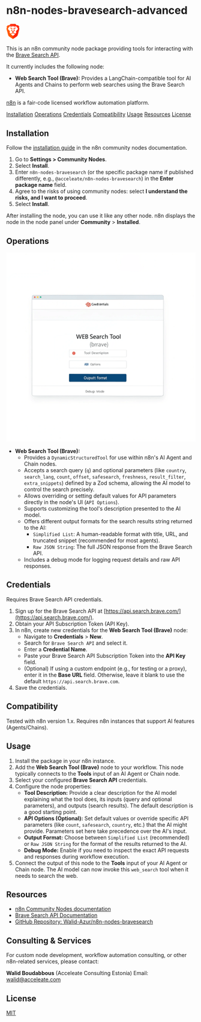 # n8n-nodes-bravesearch-advanced

<img src="./icons/braveSearch.png" alt="Brave Search N8N Tool Icon" width="36"/>

This is an n8n community node package providing tools for interacting with the [Brave Search API](https://api.search.brave.com/).

It currently includes the following node:

*   **Web Search Tool (Brave):** Provides a LangChain-compatible tool for AI Agents and Chains to perform web searches using the Brave Search API.

[n8n](https://n8n.io/) is a fair-code licensed workflow automation platform.

[Installation](#installation)
[Operations](#operations)
[Credentials](#credentials)
[Compatibility](#compatibility)
[Usage](#usage)
[Resources](#resources)
[License](#license)

## Installation

Follow the [installation guide](https://docs.n8n.io/integrations/community-nodes/installation/) in the n8n community nodes documentation.

1.  Go to **Settings > Community Nodes**.
2.  Select **Install**.
3.  Enter `n8n-nodes-bravesearch` (or the specific package name if published differently, e.g., `@acceleate/n8n-nodes-bravesearch`) in the **Enter package name** field.
4.  Agree to the risks of using community nodes: select **I understand the risks, and I want to proceed**.
5.  Select **Install**.

After installing the node, you can use it like any other node. n8n displays the node in the node panel under **Community** > **Installed**.

## Operations

![Brave Search N8N Tool Node UI](./images/brave-search-node-ui.png)

*   **Web Search Tool (Brave):**
    *   Provides a `DynamicStructuredTool` for use within n8n's AI Agent and Chain nodes.
    *   Accepts a search query (`q`) and optional parameters (like `country`, `search_lang`, `count`, `offset`, `safesearch`, `freshness`, `result_filter`, `extra_snippets`) defined by a Zod schema, allowing the AI model to control the search precisely.
    *   Allows overriding or setting default values for API parameters directly in the node's UI (`API Options`).
    *   Supports customizing the tool's description presented to the AI model.
    *   Offers different output formats for the search results string returned to the AI:
        *   `Simplified List`: A human-readable format with title, URL, and truncated snippet (recommended for most agents).
        *   `Raw JSON String`: The full JSON response from the Brave Search API.
    *   Includes a debug mode for logging request details and raw API responses.

## Credentials

Requires Brave Search API credentials.

1.  Sign up for the Brave Search API at [https://api.search.brave.com/](https://api.search.brave.com/).
2.  Obtain your API Subscription Token (API Key).
3.  In n8n, create new credentials for the **Web Search Tool (Brave)** node:
    *   Navigate to **Credentials** > **New**.
    *   Search for `Brave Search API` and select it.
    *   Enter a **Credential Name**.
    *   Paste your Brave Search API Subscription Token into the **API Key** field.
    *   (Optional) If using a custom endpoint (e.g., for testing or a proxy), enter it in the **Base URL** field. Otherwise, leave it blank to use the default `https://api.search.brave.com`.
4.  Save the credentials.

## Compatibility

Tested with n8n version 1.x. Requires n8n instances that support AI features (Agents/Chains).

## Usage

1.  Install the package in your n8n instance.
2.  Add the **Web Search Tool (Brave)** node to your workflow. This node typically connects to the **Tools** input of an AI Agent or Chain node.
3.  Select your configured **Brave Search API** credentials.
4.  Configure the node properties:
    *   **Tool Description:** Provide a clear description for the AI model explaining what the tool does, its inputs (query and optional parameters), and outputs (search results). The default description is a good starting point.
    *   **API Options (Optional):** Set default values or override specific API parameters (like `count`, `safesearch`, `country`, etc.) that the AI might provide. Parameters set here take precedence over the AI's input.
    *   **Output Format:** Choose between `Simplified List` (recommended) or `Raw JSON String` for the format of the results returned to the AI.
    *   **Debug Mode:** Enable if you need to inspect the exact API requests and responses during workflow execution.
5.  Connect the output of this node to the **Tools** input of your AI Agent or Chain node. The AI model can now invoke this `web_search` tool when it needs to search the web.

## Resources

*   [n8n Community Nodes documentation](https://docs.n8n.io/integrations/community-nodes/)
*   [Brave Search API Documentation](https://api-dashboard.search.brave.com/app/documentation/web-search/get-started)
*   [GitHub Repository: Walid-Azur/n8n-nodes-bravesearch](https://github.com/Walid-Azur/n8n-nodes-bravesearch)

## Consulting & Services

For custom node development, workflow automation consulting, or other n8n-related services, please contact:

**Walid Boudabbous** (Acceleate Consulting Estonia)
Email: [walid@acceleate.com](mailto:walid@acceleate.com)

## License

[MIT](LICENSE.md)

